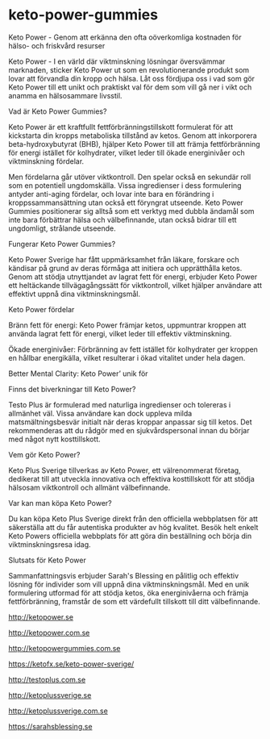 # keto-power-gummies
Keto Power - Genom att erkänna den ofta oöverkomliga kostnaden för hälso- och friskvård resurser


Keto Power - I en värld där viktminskning lösningar översvämmar marknaden, sticker Keto Power ut som en revolutionerande produkt som lovar att förvandla din kropp och hälsa. Låt oss fördjupa oss i vad som gör Keto Power till ett unikt och praktiskt val för dem som vill gå ner i vikt och anamma en hälsosammare livsstil.

Vad är Keto Power Gummies?

Keto Power är ett kraftfullt fettförbränningstillskott formulerat för att kickstarta din kropps metaboliska tillstånd av ketos. Genom att inkorporera beta-hydroxybutyrat (BHB), hjälper Keto Power till att främja fettförbränning för energi istället för kolhydrater, vilket leder till ökade energinivåer och viktminskning fördelar.

Men fördelarna går utöver viktkontroll. Den spelar också en sekundär roll som en potentiell ungdomskälla. Vissa ingredienser i dess formulering antyder anti-aging fördelar, och lovar inte bara en förändring i kroppssammansättning utan också ett föryngrat utseende. Keto Power Gummies positionerar sig alltså som ett verktyg med dubbla ändamål som inte bara förbättrar hälsa och välbefinnande, utan också bidrar till ett ungdomligt, strålande utseende.


Fungerar Keto Power Gummies?

Keto Power Sverige har fått uppmärksamhet från läkare, forskare och kändisar på grund av deras förmåga att initiera och upprätthålla ketos. Genom att stödja utnyttjandet av lagrat fett för energi, erbjuder Keto Power ett heltäckande tillvägagångssätt för viktkontroll, vilket hjälper användare att effektivt uppnå dina viktminskningsmål.


Keto Power fördelar


Bränn fett för energi: Keto Power främjar ketos, uppmuntrar kroppen att använda lagrat fett för energi, vilket leder till effektiv viktminskning.

Ökade energinivåer: Förbränning av fett istället för kolhydrater ger kroppen en hållbar energikälla, vilket resulterar i ökad vitalitet under hela dagen.

Better Mental Clarity: Keto Power’ unik för

Finns det biverkningar till Keto Power?


Testo Plus är formulerad med naturliga ingredienser och tolereras i allmänhet väl. Vissa användare kan dock uppleva milda matsmältningsbesvär initialt när deras kroppar anpassar sig till ketos. Det rekommenderas att du rådgör med en sjukvårdspersonal innan du börjar med något nytt kosttillskott.

Vem gör Keto Power?

Keto Plus Sverige tillverkas av Keto Power, ett välrenommerat företag, dedikerat till att utveckla innovativa och effektiva kosttillskott för att stödja hälsosam viktkontroll och allmänt välbefinnande.


Var kan man köpa Keto Power?

Du kan köpa Keto Plus Sverige direkt från den officiella webbplatsen för att säkerställa att du får autentiska produkter av hög kvalitet. Besök helt enkelt Keto Powers officiella webbplats för att göra din beställning och börja din viktminskningsresa idag.

Slutsats för Keto Power

Sammanfattningsvis erbjuder Sarah's Blessing en pålitlig och effektiv lösning för individer som vill uppnå dina viktminskningsmål. Med en unik formulering utformad för att stödja ketos, öka energinivåerna och främja fettförbränning, framstår de som ett värdefullt tillskott till ditt välbefinnande.

http://ketopower.se

http://ketopower.com.se

http://ketopowergummies.com.se

https://ketofx.se/keto-power-sverige/

http://testoplus.com.se

http://ketoplussverige.se

http://ketoplussverige.com.se

https://sarahsblessing.se

